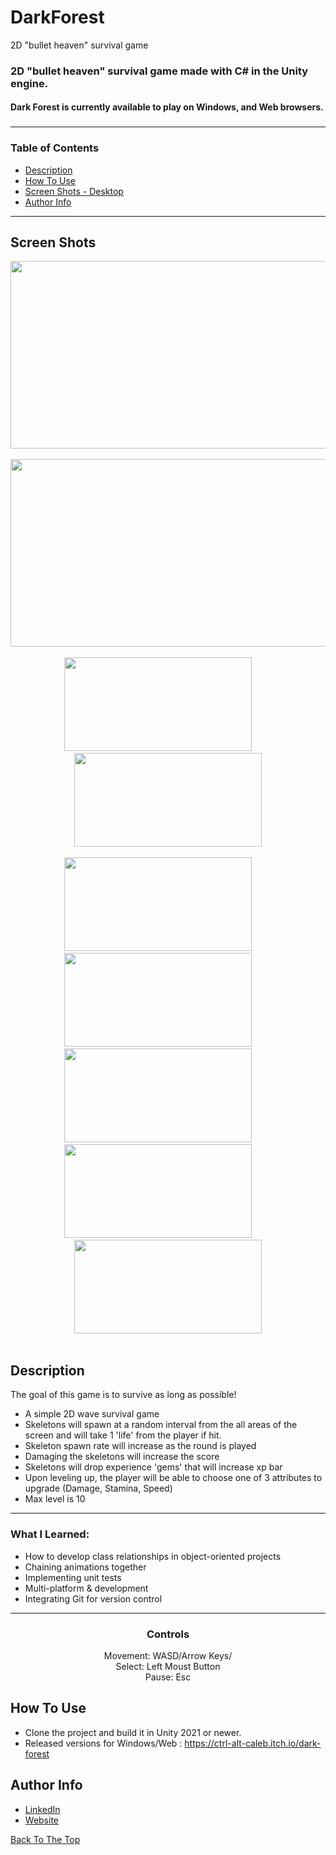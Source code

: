 # DarkForest
 2D "bullet heaven" survival game

<h3 align='left'>
  2D "bullet heaven" survival game made with C# in the Unity engine.
  <br><h4 align='left'>Dark Forest is currently available to play on Windows, and Web browsers.<h4>
<h3>
  
###
---
  ### Table of Contents

- [Description](#description)
- [How To Use](#how-to-use)
- [Screen Shots - Desktop](#screen-shots)
- [Author Info](#author-info)
  

---

 ## Screen Shots



<div class='container'align='center'>
  <img src="https://github.com/ctrl-alt-caleb/DarkForest/blob/master/Images/DF_intro.gif" width="600" height="300"><br><br>
  <img src="https://github.com/ctrl-alt-caleb/DarkForest/blob/master/Images/DF_gameplay.gif" width="600" height="300"><br><br>
</div>
  
<div class='container' align='center'>
  <img src="https://github.com/ctrl-alt-caleb/DarkForest/blob/master/Images/Screenshot5.png" width="300" height="150">&nbsp;&nbsp;&nbsp;&nbsp;&nbsp;&nbsp;&nbsp;&nbsp;
  <img src="https://github.com/ctrl-alt-caleb/DarkForest/blob/master/Images/Screenshot6.png" width="300" height="150"><br><br>
  <img src="https://github.com/ctrl-alt-caleb/DarkForest/blob/master/Images/Screenshot7.png" width="300" height="150">&nbsp;&nbsp;&nbsp;&nbsp;&nbsp;&nbsp;&nbsp;&nbsp;
  <img src="https://github.com/ctrl-alt-caleb/DarkForest/blob/master/Images/Screenshot1.png" width="300" height="150">&nbsp;&nbsp;&nbsp;&nbsp;&nbsp;&nbsp;&nbsp;&nbsp;
  <img src="https://github.com/ctrl-alt-caleb/DarkForest/blob/master/Images/Screenshot2.png" width="300" height="150">&nbsp;&nbsp;&nbsp;&nbsp;&nbsp;&nbsp;&nbsp;&nbsp;<br>
  <img src="https://github.com/ctrl-alt-caleb/DarkForest/blob/master/Images/Screenshot3.png" width="300" height="150">&nbsp;&nbsp;&nbsp;&nbsp;&nbsp;&nbsp;&nbsp;&nbsp;
  <img src="https://github.com/ctrl-alt-caleb/DarkForest/blob/master/Images/Screenshot4.png" width="300" height="150"><br><br>
</div>



## Description
  
  The goal of this game is to survive as long as possible!<br>
  
  - A simple 2D wave survival game
  - Skeletons will spawn at a random interval from the all areas of the screen and will take 1 'life' from the player if hit.
  - Skeleton spawn rate will increase as the round is played
  - Damaging the skeletons will increase the score
  - Skeletons will drop experience 'gems' that will increase xp bar
  - Upon leveling up, the player will be able to choose one of 3 attributes to upgrade (Damage, Stamina, Speed)
  - Max level is 10
  ---
### What I Learned:
- How to develop class relationships in object-oriented projects
- Chaining animations together 
- Implementing unit tests 
- Multi-platform & development
- Integrating Git for version control
---
  
  <div align='center'>
    <h3>Controls</h3>
    Movement: WASD/Arrow Keys/<br>
    Select: Left Moust Button<br>
    Pause: Esc<br>
  </div>
  
  
## How To Use

- Clone the project and build it in Unity 2021 or newer.
- Released versions for Windows/Web : https://ctrl-alt-caleb.itch.io/dark-forest


## Author Info

- [LinkedIn](https://linkedin.com/in/calebhebert)
- [Website](https://calebhebert.com)<br>


[Back To The Top](#Dark-Forest)



